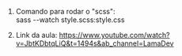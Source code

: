 1. Comando para rodar o "scss":  
    sass --watch style.scss:style.css

2. Link da aula:
    https://www.youtube.com/watch?v=JbtKDbtqLiQ&t=1494s&ab_channel=LamaDev